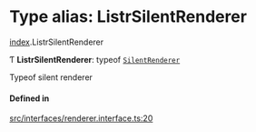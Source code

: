 # Type alias: ListrSilentRenderer

[index](../modules/index.md).ListrSilentRenderer

Ƭ **ListrSilentRenderer**: typeof [`SilentRenderer`](../classes/renderer_silent_renderer.SilentRenderer.md)

Typeof silent renderer

#### Defined in

[src/interfaces/renderer.interface.ts:20](https://github.com/cenk1cenk2/listr2/blob/12dcf06/src/interfaces/renderer.interface.ts#L20)
